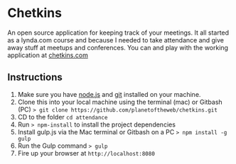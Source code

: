 # Chetkins
An open source application for keeping track of your meetings. It all started as a lynda.com course and because I needed to take attendance and give away stuff at meetups and conferences. You can and play with the working application at [chetkins.com](http://chetkins.com/)

## Instructions
1. Make sure you have [node.js](http://nodejs.org/) and [git](http://git-scm.com/) installed on your machine.
2. Clone this into your local machine using the terminal (mac) or Gitbash (PC) `> git clone https://github.com/planetoftheweb/chetkins.git`
3. CD to the folder `cd attendance`
4. Run `> npm-install` to install the project dependencies
5. Install gulp.js via the Mac terminal or Gitbash on a PC `> npm install -g gulp`
5. Run the Gulp command `> gulp`
6. Fire up your browser at `http://localhost:8080`